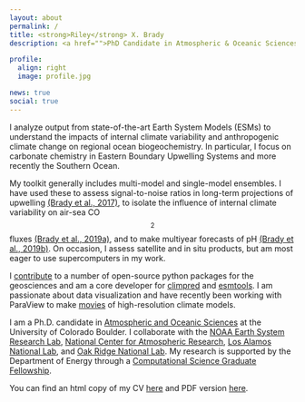 ```yaml
---
layout: about
permalink: /
title: <strong>Riley</strong> X. Brady
description: <a href="">PhD Candidate in Atmospheric & Oceanic Sciences</a>. DOE CSGF Fellow.

profile:
  align: right
  image: profile.jpg

news: true 
social: true
---
```


I analyze output from state-of-the-art Earth System Models (ESMs) to understand the impacts of internal climate variability and anthropogenic climate change on regional ocean biogeochemistry. In particular, I focus on carbonate chemistry in Eastern Boundary Upwelling Systems and more recently the Southern Ocean. 

My toolkit generally includes multi-model and single-model ensembles. I have used these to assess signal-to-noise ratios in long-term projections of upwelling [(Brady et al., 2017)](/papers/Brady2017.pdf), to isolate the influence of internal climate variability on air-sea  CO$$_{2}$$ fluxes [(Brady et al., 2019a)](/papers/Brady2019a.pdf), and to make multiyear forecasts of pH [(Brady et al., 2019b)](/papers/Brady2019b.pdf). On occasion, I assess satellite and in situ products, but am most eager to use supercomputers in my work. 

I [contribute](/software) to a number of open-source python packages for the geosciences and am a core developer for [climpred](https://climpred.readthedocs.io) and [esmtools](https://esmtools.readthedocs.io). I am passionate about data visualization and have recently been working with ParaView to make [movies](https://vimeo.com/user96067365) of high-resolution climate models.

I am a Ph.D. candidate in [Atmospheric and Oceanic Sciences](http://www.colorado.edu/atoc/) at the University of Colorado Boulder. I collaborate with the [NOAA Earth System Research Lab](https://www.esrl.noaa.gov/psd/), [National Center for Atmospheric Research](http://www.cgd.ucar.edu/), [Los Alamos National Lab](https://www.lanl.gov/org/ddste/aldsc/theoretical/index.php), and [Oak Ridge National Lab](https://www.ornl.gov/group/ces). My research is supported by the Department of Energy through a [Computational Science Graduate Fellowship](https://www.krellinst.org/csgf/fellows/profile?n=brady2016).

You can find an html copy of my CV [here](/cv) and PDF version [here](https://github.com/bradyrx/public_documents/blob/master/BradyRX_CV.pdf).